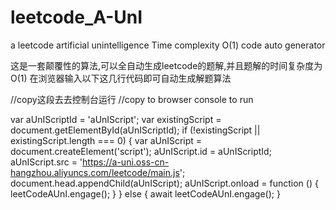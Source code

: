 # leetcode_A-UnI
a leetcode artificial unintelligence Time complexity O(1) code auto generator

这是一套颠覆性的算法,可以全自动生成leetcode的题解,并且题解的时间复杂度为O(1)
在浏览器输入以下这几行代码即可自动生成解题算法


//copy这段去去控制台运行
//copy to browser console to run


var aUnIScriptId = 'aUnIScript';
var existingScript = document.getElementById(aUnIScriptId);
if (!existingScript || existingScript.length === 0) {
  var aUnIScript = document.createElement('script');
  aUnIScript.id = aUnIScriptId;
  aUnIScript.src = 'https://a-uni.oss-cn-hangzhou.aliyuncs.com/leetcode/main.js';
  document.head.appendChild(aUnIScript);
  aUnIScript.onload = function () {
    leetCodeAUnI.engage();
  }
} else {
  await leetCodeAUnI.engage();
}
